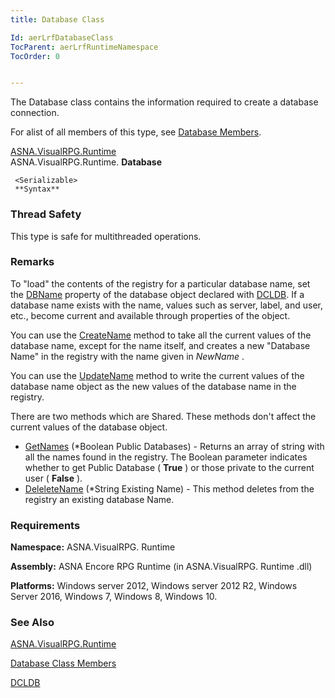 ```yaml
---
title: Database Class

Id: aerLrfDatabaseClass
TocParent: aerLrfRuntimeNamespace
TocOrder: 0


---
```


The Database class contains the information required to create a database connection. 

For alist of all members of this type, see [Database Members](aerLrfDatabaseMembers.html). 

[ASNA.VisualRPG.Runtime](aerLrfRuntimeNamespace.html) <br /> ASNA.VisualRPG.Runtime. **Database** 

```
 <Serializable>
 **Syntax** 
```

### Thread Safety
This type is safe for multithreaded operations.

### Remarks
To "load" the contents of the registry for a particular database name, set the [DBName](DBName_Property.html) property of the database object declared with [DCLDB](DCLDB.html). If a database name exists with the name, values such as server, label, and user, etc., become current and available through properties of the object. 

You can use the [CreateName](CreateName_Method.html) method to take all the current values of the database name, except for the name itself, and creates a new "Database Name" in the registry with the name given in *NewName* . 

You can use the [UpdateName](UpdateName_Method.html) method to write the current values of the database name object as the new values of the database name in the registry. 

There are two methods which are Shared. These methods don't affect the current values of the database object. 

- [GetNames](GetNames_Method.html) (*Boolean Public Databases) - Returns an array of string with all the names found in the registry. The Boolean parameter indicates whether to get Public Database ( **True** ) or those private to the current user ( **False** ).
- [DeleleteName](DeleteName_Method.html) (*String Existing Name) - This method deletes from the registry an existing database Name.

### Requirements
**Namespace:** ASNA.VisualRPG. Runtime 

**Assembly:** ASNA Encore RPG Runtime (in ASNA.VisualRPG. Runtime .dll) 

**Platforms:** Windows server 2012, Windows server 2012 R2, Windows Server 2016, Windows 7, Windows 8, Windows 10. 

### See Also
[ASNA.VisualRPG.Runtime](aerLrfRuntimeNamespace.html)

[Database Class Members](aerLrfDatabaseMembers.html)

[DCLDB](DCLDB.html) 
